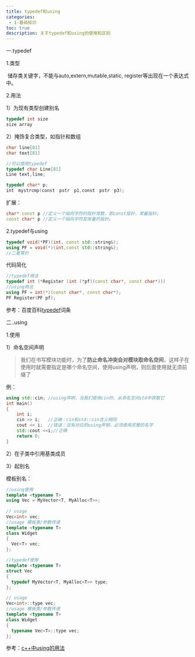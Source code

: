 ```yaml
---
title: typedef和using
categories: 
 - 1-基础知识
toc: true
description: 关于typedef和using的使用和区别
---
```

一.typedef

1.类型

​		储存类关键字，不能与auto,extern,mutable,static, register等出现在一个表达式中。

2.用法

1）为现有类型创建别名

```c++
typedef int size
size array
```

2）掩饰复合类型，如指针和数组

```c++
char line[81]
char text[81]

//可以使用typedef
typedef char Line[81]
Line text,line;

typedef char* p;
int　mystrcmp(const　pstr　p1,const　pstr　p3);
```

扩展：

```c++
char* const p //定义一个指向字符的指针常数，即const指针，常量指针。
const char* p //定义一个指向字符型常量的指针。
```

2.typedef与using

```c++
typedef void(*PF)(int, const std::string&);
using PF = void(*)(int,const std::string&);
//二者等价
```

代码简化

```c++
//typedef用法
typedef int (*Register (int (*pf)(const char*, const char*)))
//using用法
using PF = int(*)(const char*, const char*);
PF Register(PF pf);
```

 参考：百度百科[typedef](https://baike.baidu.com/item/typedef/9558154?fr=aladdin)词条

二..using

1.使用

1）命名空间声明

> 我们在书写模块功能时，为了**防止命名冲突会对模块取命名空间**，这样子在使用时就需要指定是哪个命名空间，使用using声明，则后面使用就无须前缀了

例：

```c++
using std::cin;	//using声明，当我们使用cin时，从命名空间std中获取它
int main()
{
	int i;
	cin >> i;	//正确：cin和std::cin含义相同
	cout << i;	//错误：没有对应的using声明，必须使用完整的名字
	std::cout <<i;//正确
    return 0;
}
```

2）在子类中引用基类成员

3）起别名

模板别名：

```c++
//using使用
template <typename T>
using Vec = MyVector<T, MyAlloc<T>>;
 
// usage
Vec<int> vec;
//usage 模板类/参数传递
template <typename T>
class Widget
{
  Vec<T> vec;
};

//typedef使用
template <typename T>
struct Vec
{
  typedef MyVector<T, MyAlloc<T>> type;
};

// usage
Vec<int>::type vec;
//usage 模板类/参数传递
template <typename T>
class Widget
{
  typename Vec<T>::type vec;
};
```

参考：[c++中using的用法](https://blog.csdn.net/weixin_39640298/article/details/84641726)

